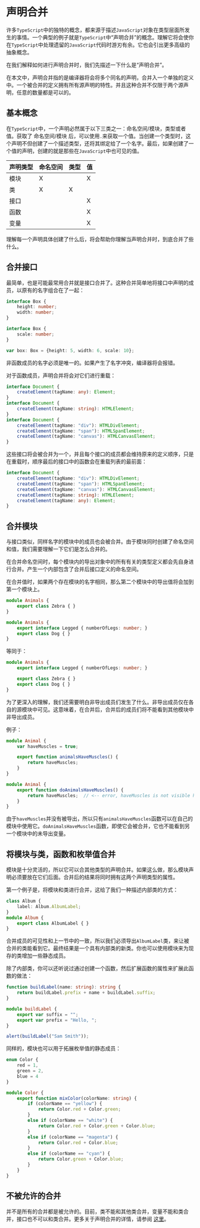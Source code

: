 # 声明合并

许多`TypeScript`中的独特的概念，都来源于描述`JavaScript`对象在类型层面所发生的事情。一个典型的例子就是`TypeScript`中“声明合并”的概念。理解它将会使你在`TypeScript`中处理遗留的`JavaScript`代码时游刃有余。它也会引出更多高级的抽象概念。

在我们解释如何进行声明合并时，我们先描述一下什么是“声明合并”。

在本文中，声明合并指的是编译器将会将多个同名的声明，合并入一个单独的定义中。一个被合并的定义拥有所有源声明的特性。并且这种合并不仅限于两个源声明，任意的数量都是可以的。

## 基本概念

在`TypeScript`中，一个声明必然属于以下三类之一：命名空间/模块，类型或者值。获取了 命名空间/模块 后，可以使用`.`来获取一个值。当创建一个类型时，这个声明不但创建了一个描述类型，还将其绑定给了一个名字。最后，如果创建了一个值的声明，创建的就是那些在`JavaScript`中也可见的值。

| 声明类型  |  命名空间 | 类型 | 值|
|----------|-----|--------|--------|
| 模块 | X |  | X|
| 类 | X | X | |
| 接口 |  |  | X |
| 函数 |  |  | X|
| 变量 |  |  | X|

理解每一个声明具体创建了什么后，将会帮助你理解当声明合并时，到底合并了些什么。

## 合并接口

最简单，也是可能最常用合并就是接口合并了。这种合并简单地将接口中声明的成员，以原有的名字组合在了一起：

```ts
interface Box {
    height: number;
    width: number;
}

interface Box {
    scale: number;
}

var box: Box = {height: 5, width: 6, scale: 10};
```

非函数成员的名字必须是唯一的。如果产生了名字冲突，编译器将会报错。

对于函数成员，声明合并将会对它们进行重载：

```ts
interface Document {
    createElement(tagName: any): Element;
}
interface Document {
    createElement(tagName: string): HTMLElement;
}
interface Document {
    createElement(tagName: "div"): HTMLDivElement;
    createElement(tagName: "span"): HTMLSpanElement;
    createElement(tagName: "canvas"): HTMLCanvasElement;
}
```

这些接口将会被合并为一个，并且每个接口的成员都会维持原来的定义顺序，只是在重载时，顺序最后的接口中的函数会在重载列表的最前面：

```ts
interface Document {
    createElement(tagName: "div"): HTMLDivElement;
    createElement(tagName: "span"): HTMLSpanElement;
    createElement(tagName: "canvas"): HTMLCanvasElement;
    createElement(tagName: string): HTMLElement;
    createElement(tagName: any): Element;
}
```

## 合并模块

与接口类似，同样名字的模块中的成员也会被合并。由于模块同时创建了命名空间和值，我们需要理解一下它们是怎么合并的。

在合并命名空间时，每个模块内的导出对象中的所有有关的类型定义都会先自身进行合并。产生一个内部包含了合并后接口定义的命名空间。

在合并值时，如果两个存在模块的名字相同，那么第二个模块中的导出值将会加到第一个模块上。

```ts
module Animals {
    export class Zebra { }
}

module Animals {
    export interface Legged { numberOfLegs: number; }
    export class Dog { }
}
```

等同于：

```ts
module Animals {
    export interface Legged { numberOfLegs: number; }

    export class Zebra { }
    export class Dog { }
}
```

为了更深入的理解，我们还需要明白非导出成员们发生了什么。非导出成员仅在各自的源模块中可见。这意味着，在合并后，合并后的成员们将不能看到其他模块中非导出成员。

例子：

```ts
module Animal {
    var haveMuscles = true;

    export function animalsHaveMuscles() {
        return haveMuscles;
    }
}

module Animal {
    export function doAnimalsHaveMuscles() {
        return haveMuscles;  // <-- error, haveMuscles is not visible here
    }
}
```

由于`haveMuscles`并没有被导出，所以只有`animalsHaveMuscles`函数可以在自己的模块中使用它。`doAnimalsHaveMuscles`函数，即使它会被合并，它也不能看到另一个模块中的未导出变量。

## 将模块与类，函数和枚举值合并

模块是十分灵活的，所以它可以合其他类型的声明合并。如果这么做，那么模块声明必须要放在它们后面。合并后的结果将同时拥有这两个声明类型的属性。

第一个例子是，将模块和类进行合并，这给了我们一种描述内部类的方式：

```ts
class Album {
    label: Album.AlbumLabel;
}
module Album {
    export class AlbumLabel { }
}
```

合并成员的可见性和上一节中的一致，所以我们必须导出`AlbumLabel`类，来让被合并的类能看到它。最终结果是一个具有内部类的新类。你也可以使用模块来为现存的类增加一些静态成员。

除了内部类，你可以还听说过通过创建一个函数，然后扩展函数的属性来扩展此函数的做法：

```ts
function buildLabel(name: string): string {
    return buildLabel.prefix + name + buildLabel.suffix;
}

module buildLabel {
    export var suffix = "";
    export var prefix = "Hello, ";
}

alert(buildLabel("Sam Smith"));
```

同样的，模块也可以用于拓展枚举值的静态成员：

```ts
enum Color {
    red = 1,
    green = 2,
    blue = 4
}

module Color {
    export function mixColor(colorName: string) {
        if (colorName == "yellow") {
            return Color.red + Color.green;
        }
        else if (colorName == "white") {
            return Color.red + Color.green + Color.blue;
        }
        else if (colorName == "magenta") {
            return Color.red + Color.blue;
        }
        else if (colorName == "cyan") {
            return Color.green + Color.blue;
        }
    }
}
```

## 不被允许的合并

并不是所有的合并都是被允许的。目前，类不能和其他类合并，变量不能和类合并，接口也不可以和类合并。更多关于声明合并的详情，请参阅 [这里](https://typescript.codeplex.com/wikipage?title=Mixins%20in%20TypeScript&referringTitle=Declaration%20Merging)。

